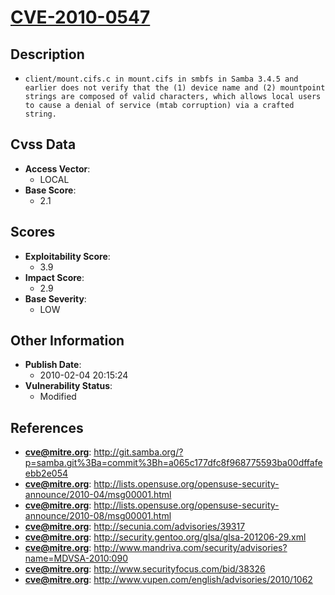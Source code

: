 
# [CVE-2010-0547](http://git.samba.org/?p=samba.git%3Ba=commit%3Bh=a065c177dfc8f968775593ba00dffafeebb2e054)

## Description

- `client/mount.cifs.c in mount.cifs in smbfs in Samba 3.4.5 and earlier does not verify that the (1) device name and (2) mountpoint strings are composed of valid characters, which allows local users to cause a denial of service (mtab corruption) via a crafted string.`

## Cvss Data

- **Access Vector**:
  - LOCAL
- **Base Score**:
  - 2.1

## Scores

- **Exploitability Score**:
  - 3.9
- **Impact Score**:
  - 2.9
- **Base Severity**:
  - LOW

## Other Information

- **Publish Date**:
  - 2010-02-04 20:15:24
- **Vulnerability Status**:
  - Modified

## References

- **cve@mitre.org**: http://git.samba.org/?p=samba.git%3Ba=commit%3Bh=a065c177dfc8f968775593ba00dffafeebb2e054
- **cve@mitre.org**: http://lists.opensuse.org/opensuse-security-announce/2010-04/msg00001.html
- **cve@mitre.org**: http://lists.opensuse.org/opensuse-security-announce/2010-08/msg00001.html
- **cve@mitre.org**: http://secunia.com/advisories/39317
- **cve@mitre.org**: http://security.gentoo.org/glsa/glsa-201206-29.xml
- **cve@mitre.org**: http://www.mandriva.com/security/advisories?name=MDVSA-2010:090
- **cve@mitre.org**: http://www.securityfocus.com/bid/38326
- **cve@mitre.org**: http://www.vupen.com/english/advisories/2010/1062
